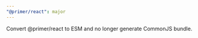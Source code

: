 ```yaml
---
"@primer/react": major
---
```


Convert @primer/react to ESM and no longer generate CommonJS bundle.

<!-- Changed components: __none__ -->
